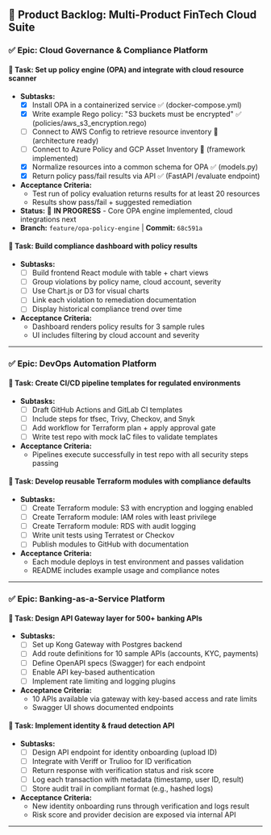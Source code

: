 ## 📌 Product Backlog: Multi-Product FinTech Cloud Suite

### ✅ Epic: Cloud Governance & Compliance Platform

#### 🔧 Task: Set up policy engine (OPA) and integrate with cloud resource scanner
- **Subtasks:**
  - [x] Install OPA in a containerized service ✅ (docker-compose.yml)
  - [x] Write example Rego policy: "S3 buckets must be encrypted" ✅ (policies/aws_s3_encryption.rego)
  - [ ] Connect to AWS Config to retrieve resource inventory 🔨 (architecture ready)
  - [ ] Connect to Azure Policy and GCP Asset Inventory 🔨 (framework implemented)
  - [x] Normalize resources into a common schema for OPA ✅ (models.py)
  - [x] Return policy pass/fail results via API ✅ (FastAPI /evaluate endpoint)
- **Acceptance Criteria:**
  - Test run of policy evaluation returns results for at least 20 resources
  - Results show pass/fail + suggested remediation
- **Status:** 🔨 **IN PROGRESS** - Core OPA engine implemented, cloud integrations next
- **Branch:** `feature/opa-policy-engine` | **Commit:** `68c591a`

#### 🔧 Task: Build compliance dashboard with policy results
- **Subtasks:**
  - [ ] Build frontend React module with table + chart views
  - [ ] Group violations by policy name, cloud account, severity
  - [ ] Use Chart.js or D3 for visual charts
  - [ ] Link each violation to remediation documentation
  - [ ] Display historical compliance trend over time
- **Acceptance Criteria:**
  - Dashboard renders policy results for 3 sample rules
  - UI includes filtering by cloud account and severity

---

### ✅ Epic: DevOps Automation Platform

#### 🔧 Task: Create CI/CD pipeline templates for regulated environments
- **Subtasks:**
  - [ ] Draft GitHub Actions and GitLab CI templates
  - [ ] Include steps for tfsec, Trivy, Checkov, and Snyk
  - [ ] Add workflow for Terraform plan + apply approval gate
  - [ ] Write test repo with mock IaC files to validate templates
- **Acceptance Criteria:**
  - Pipelines execute successfully in test repo with all security steps passing

#### 🔧 Task: Develop reusable Terraform modules with compliance defaults
- **Subtasks:**
  - [ ] Create Terraform module: S3 with encryption and logging enabled
  - [ ] Create Terraform module: IAM roles with least privilege
  - [ ] Create Terraform module: RDS with audit logging
  - [ ] Write unit tests using Terratest or Checkov
  - [ ] Publish modules to GitHub with documentation
- **Acceptance Criteria:**
  - Each module deploys in test environment and passes validation
  - README includes example usage and compliance notes

---

### ✅ Epic: Banking-as-a-Service Platform

#### 🔧 Task: Design API Gateway layer for 500+ banking APIs
- **Subtasks:**
  - [ ] Set up Kong Gateway with Postgres backend
  - [ ] Add route definitions for 10 sample APIs (accounts, KYC, payments)
  - [ ] Define OpenAPI specs (Swagger) for each endpoint
  - [ ] Enable API key-based authentication
  - [ ] Implement rate limiting and logging plugins
- **Acceptance Criteria:**
  - 10 APIs available via gateway with key-based access and rate limits
  - Swagger UI shows documented endpoints

#### 🔧 Task: Implement identity & fraud detection API
- **Subtasks:**
  - [ ] Design API endpoint for identity onboarding (upload ID)
  - [ ] Integrate with Veriff or Trulioo for ID verification
  - [ ] Return response with verification status and risk score
  - [ ] Log each transaction with metadata (timestamp, user ID, result)
  - [ ] Store audit trail in compliant format (e.g., hashed logs)
- **Acceptance Criteria:**
  - New identity onboarding runs through verification and logs result
  - Risk score and provider decision are exposed via internal API

---
